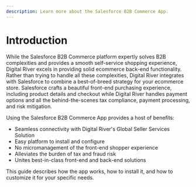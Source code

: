 ```yaml
---
description: Learn more about the Salesforce B2B Commerce App.
---
```


# Introduction

While the Salesforce B2B Commerce platform expertly solves B2B complexities and provides a smooth self-service shopping experience, Digital River excels in providing solid ecommerce back-end functionality. Rather than trying to handle all these complexities, Digital River integrates with Salesforce to combine a best-of-breed strategy for your ecommerce store. Salesforce crafts a beautiful front-end purchasing experience, including product details and checkout while Digital River handles payment options and all the behind-the-scenes tax compliance, payment processing, and risk mitigation.

Using the Salesforce B2B Commerce App provides a host of benefits:

* Seamless connectivity with Digital River's Global Seller Services Solution
* Easy platform to install and configure
* No micromanagement of the front-end shopper experience
* Alleviates the burden of tax and fraud risk
* Unites best-in-class front-end and back-end solutions

This guide describes how the app works, how to install it, and how to customize it for your specific needs.

